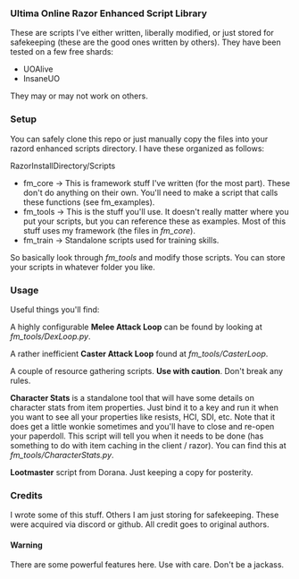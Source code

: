 ### Ultima Online Razor Enhanced Script Library

These are scripts I've either written, liberally modified, or just stored for safekeeping (these are the good ones written by others). They have been tested on a few free shards:

* UOAlive
* InsaneUO

They may or may not work on others.

### Setup

You can safely clone this repo or just manually copy the files into your razord enhanced scripts directory. I have these organized as follows:

RazorInstallDirectory/Scripts

* fm_core -> This is framework stuff I've written (for the most part). These don't do anything on their own. You'll need to make a script that calls these functions (see fm_examples).
* fm_tools -> This is the stuff you'll use. It doesn't really matter where you put your scripts, but you can reference these as examples. Most of this stuff uses my framework (the files in *fm_core*).
* fm_train -> Standalone scripts used for training skills.

So basically look through *fm_tools* and modify those scripts. You can store your scripts in whatever folder you like.

### Usage

Useful things you'll find:

A highly configurable **Melee Attack Loop** can be found by looking at *fm_tools/DexLoop.py*.

A rather inefficient **Caster Attack Loop** found at *fm_tools/CasterLoop*.

A couple of resource gathering scripts. **Use with caution**. Don't break any rules.

**Character Stats** is a standalone tool that will have some details on character stats from item properties. Just bind it to a key and run it when you want to see all your properties like resists, HCI, SDI, etc. Note that it does get a little wonkie sometimes and you'll have to close and re-open your paperdoll. This script will tell you when it needs to be done (has something to do with item caching in the client / razor). You can find this at *fm_tools/CharacterStats.py*. 

**Lootmaster** script from Dorana. Just keeping a copy for posterity.

### Credits

I wrote some of this stuff. Others I am just storing for safekeeping. These were acquired via discord or github. All credit goes to original authors.

#### Warning

There are some powerful features here. Use with care. Don't be a jackass.
